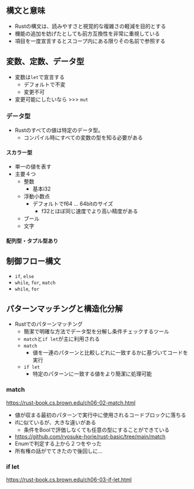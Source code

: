 ## 構文と意味
- Rustの構文は、読みやすさと視覚的な複雑さの軽減を目的とする
- 機能の追加を妨げたとしても前方互換性を非常に重視している
- 項目を一度宣言するとスコープ内にある限りその名前で参照する

## 変数、定数、データ型
- 変数は`let`で宣言する
	- デフォルトで不変
	- 変更不可
- 変更可能にしたいなら >>> `mut`

### データ型
- Rustのすべての値は特定のデータ型。
	- コンパイル時にすべての変数の型を知る必要がある
#### スカラー型
- 単一の値を表す
- 主要４つ
	- 整数
		- 基本i32
	- 浮動小数点
		- デフォルトでf64 ... 64bitのサイズ
			- f32とほぼ同じ速度でより高い精度がある
	- ブール
	- 文字
#### 配列型・タプル型あり


## 制御フロー構文
- `if`, `else`
- `while`, `for`, `match`
- `while`, `for`

## パターンマッチングと構造化分解
- Rustでのパターンマッチング
	- 簡潔で明確な方法でデータ型を分解し条件チェックするツール
	- `match`と`if let`が主に利用される
	- `match`
		- 値を一連のパターンと比較しどれに一致するかに基づいてコードを実行
	- `if let`
		- 特定のパターンに一致する値をより簡潔に処理可能
### match
https://rust-book.cs.brown.edu/ch06-02-match.html
- 値が収まる最初のパターンで実行中に使用されるコードブロックに落ちる
- ifに似ているが、大きな違いがある
	- 条件をBoolで評価しなくても任意の型にすることができている
- https://github.com/ryosuke-horie/rust-basic/tree/main/match
- Enumで判定する上から２つをやった
- 所有権の話がでてきたので後回しに...

### if let
https://rust-book.cs.brown.edu/ch06-03-if-let.html